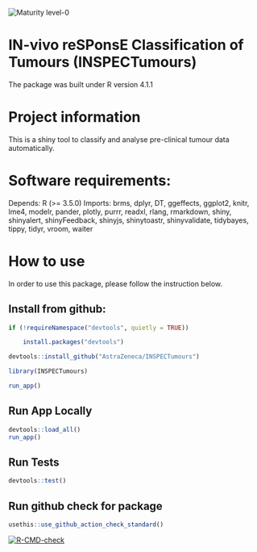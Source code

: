 
![Maturity level-0](https://img.shields.io/badge/Maturity%20Level-ML--0-red)

IN-vivo reSPonsE Classification of Tumours (INSPECTumours)
=================================================================================

The package was built under R version 4.1.1

# Project information 

This is a shiny tool to classify and analyse pre-clinical tumour data automatically. 

# Software requirements:
Depends: 
    R (>= 3.5.0)
Imports: 
    brms,
    dplyr,
    DT,
    ggeffects,
    ggplot2,
    knitr,
    lme4,
    modelr,
    pander,
    plotly,
    purrr,
    readxl,
    rlang,
    rmarkdown,
    shiny,
    shinyalert,
    shinyFeedback,
    shinyjs,
    shinytoastr,
    shinyvalidate,
    tidybayes,
    tippy,
    tidyr,
    vroom,
    waiter

# How to use 

In order to use this package, please follow the instruction below. 

## Install from github:

```r
if (!requireNamespace("devtools", quietly = TRUE))

    install.packages("devtools")

devtools::install_github("AstraZeneca/INSPECTumours")

library(INSPECTumours)

run_app()
```

## Run App Locally

```r
devtools::load_all()
run_app()
```
## Run Tests

```r
devtools::test()
```
## Run github check for package 

```r
usethis::use_github_action_check_standard()
```

<!-- badges: start -->
[![R-CMD-check](https://github.com/AstraZeneca/INSPECTumours/workflows/R-CMD-check/badge.svg)](https://github.com/AstraZeneca/INSPECTumours/actions)
<!-- badges: end -->

